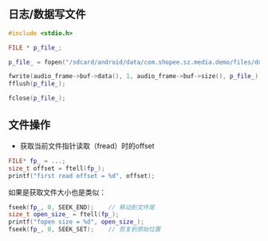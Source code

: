 ## 日志/数据写文件

```c++
#include <stdio.h>

FILE * p_file_;

p_file_ = fopen("/sdcard/android/data/com.shopee.sz.media.demo/files/duet2.pcm", "wb+");

fwrite(audio_frame->buf->data(), 1, audio_frame->buf->size(), p_file_);
fflush(p_file_);

fclose(p_file_);
```



## 文件操作

* 获取当前文件指针读取（fread）时的offset

```c++
FILE* fp_ = ...;
size_t offset = ftell(fp_);
printf("first read offset = %d", offset);
```

如果是获取文件大小也是类似：
```c++
fseek(fp_, 0, SEEK_END);	// 移动到文件尾
size_t open_size_ = ftell(fp_);
printf("fopen size = %d", open_size_);
fseek(fp_, 0, SEEK_SET);	// 恢复到原始位置
```

